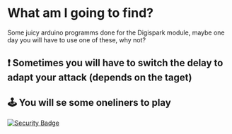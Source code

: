 # What am I going to find?
Some juicy arduino programms done for the Digispark module, maybe one day you will have to use one of these, why not?

## ❗ Sometimes you will have to switch the delay  to adapt your attack (depends on the taget)

## 🕹️ You will se some oneliners to play


[![Security Badge](https://img.shields.io/badge/security-critical-red)](https://github.com/)